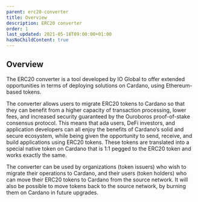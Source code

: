 ```yaml
---
parent: erc20-converter
title: Overview
description: ERC20 converter
order: 1
last_updated: 2021-05-18T09:00:00+01:00
hasNoChildContent: true
---
```


## Overview

The ERC20 converter is a tool developed by IO Global to offer extended opportunities in terms of deploying solutions on Cardano, using Ethereum-based tokens. 

The converter allows users to migrate ERC20 tokens to Cardano so that they can benefit from a higher capacity of transaction processing, lower fees, and increased security guaranteed by the Ouroboros proof-of-stake consensus protocol. This means that ada users, DeFi investors, and application developers can all enjoy the benefits of Cardano’s solid and secure ecosystem, while being given the opportunity to send, receive, and build applications using ERC20 tokens. These tokens are translated into a special native token on Cardano that is 1:1 pegged to the ERC20 token and works exactly the same. 

The converter can be used by organizations (token issuers) who wish to migrate their operations to Cardano, and their users (token holders) who can move their ERC20 tokens to Cardano from the source network. It will also be possible to move tokens back to the source network, by burning them on Cardano in future upgrades. 
